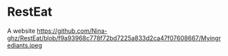 # RestEat
A website
https://github.com/Nina-ghz/RestEat/blob/f9a93968c778f72bd7225a833d2ca47f07608667/Myingrediants.jpeg
